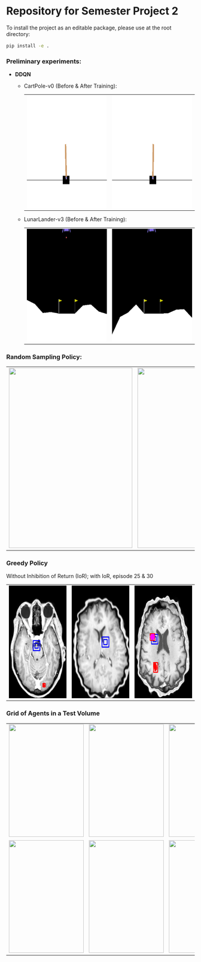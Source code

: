 # Repository for Semester Project 2
To install the project as an editable package, please use at the root directory:
```bash
pip install -e .
```
### Preliminary experiments:
- **DDQN**
  - CartPole-v0 (Before & After Training):
    <table>
      <tr>
         <td><img src="results/dqn_cart_pole/dqn_cart_pole_episode_1.gif" width=300 height=300></td>
         <td><img src="results/dqn_cart_pole/dqn_cart_pole_episode_300.gif" width=300 height=300></td>
      </tr>
    </table>
    
    
  - LunarLander-v3 (Before & After Training):
    <table>
      <tr>
         <td><img src="results/dqn_lunar_lander/dqn_lunar_lander_episode_1.gif" width=300 height=300></td>
         <td><img src="results/dqn_lunar_lander/dqn_lunar_lander_episode_500.gif" width=300 height=300></td>
      </tr>
    </table>

### Random Sampling Policy:
<table>
  <tr>
    <td><img src="results/volumetric_sampling_policy/no_title.gif" width=330 height=480></td>
    <td><img src="results/volumetric_sampling_policy/title.gif" width=750 height=480></td>
  </tr>
 </table>

### Greedy Policy
Without Inhibition of Return (IoR); with IoR, episode 25 & 30
<table>
  <tr>
    <td><img src="results/vit_greedy/train_without_inhibition_of_return_ep_15.gif" width=200 height=300></td>
    <td><img src="results/vit_greedy/train_with_inhibition_of_return_ep_25.gif" width=200 height=300></td>
    <td><img src="results/vit_greedy/train_with_inhibition_of_return_ep_30.gif" width=200 height=300></td>
   <tr>
</table>


### Grid of Agents in a Test Volume
<table>
  <tr>
    <td><img src="results/vit_greedy/test1/agent0.gif" width=200 height=300></td>
    <td><img src="results/vit_greedy/test1/agent1.gif" width=200 height=300></td>
    <td><img src="results/vit_greedy/test1/agent2.gif" width=200 height=300></td>
    <td><img src="results/vit_greedy/test1/agent3.gif" width=200 height=300></td>
  <tr>
  
  <tr>
    <td><img src="results/vit_greedy/test1/agent4.gif" width=200 height=300></td>
    <td><img src="results/vit_greedy/test1/agent5.gif" width=200 height=300></td>
    <td><img src="results/vit_greedy/test1/agent6.gif" width=200 height=300></td>
    <td><img src="results/vit_greedy/test1/agent7.gif" width=200 height=300></td>
  <tr>
</table>
